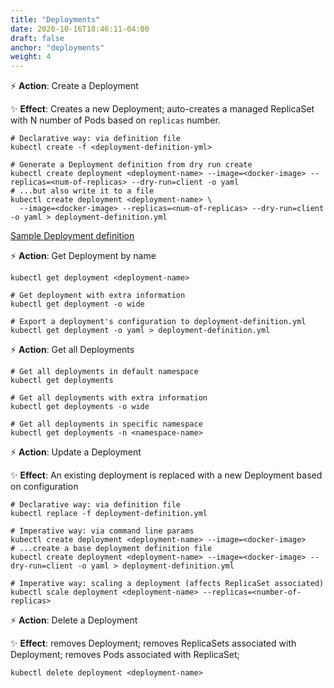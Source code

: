 ```yaml
---
title: "Deployments"
date: 2020-10-16T18:46:11-04:00
draft: false
anchor: "deployments"
weight: 4
---
```


⚡️ **Action**: Create a Deployment

✨ **Effect**: Creates a new Deployment; auto-creates a managed ReplicaSet with N number of Pods based on `replicas` number.

```shell script
# Declarative way: via definition file
kubectl create -f <deployment-definition-yml>

# Generate a Deployment definition from dry run create
kubectl create deployment <deployment-name> --image=<docker-image> --replicas=<num-of-replicas> --dry-run=client -o yaml
# ...but also write it to a file
kubectl create deployment <deployment-name> \
  --image=<docker-image> --replicas=<num-of-replicas> --dry-run=client -o yaml > deployment-definition.yml
```

[Sample Deployment definition](https://github.com/ddubson/k8s-examples/blob/main/src/3_simple_deployment.yml)

⚡️ **Action**: Get Deployment by name

```shell script
kubectl get deployment <deployment-name>

# Get deployment with extra information
kubectl get deployment -o wide

# Export a deployment's configuration to deployment-definition.yml
kubectl get deployment -o yaml > deployment-definition.yml
```

⚡️ **Action**: Get all Deployments

```shell script
# Get all deployments in default namespace
kubectl get deployments

# Get all deployments with extra information
kubectl get deployments -o wide

# Get all deployments in specific namespace
kubectl get deployments -n <namespace-name>
```

⚡️ **Action**: Update a Deployment

✨ **Effect**: An existing deployment is replaced with a new Deployment based on configuration

```shell script
# Declarative way: via definition file
kubectl replace -f deployment-definition.yml

# Imperative way: via command line params
kubectl create deployment <deployment-name> --image=<docker-image>
# ...create a base deployment definition file
kubectl create deployment <deployment-name> --image=<docker-image> --dry-run=client -o yaml > deployment-definition.yml

# Imperative way: scaling a deployment (affects ReplicaSet associated)
kubectl scale deployment <deployment-name> --replicas=<number-of-replicas>
```

⚡️ **Action**: Delete a Deployment

✨ **Effect**: removes Deployment; removes ReplicaSets associated with Deployment; removes Pods associated with ReplicaSet;

```shell script
kubectl delete deployment <deployment-name>
```
